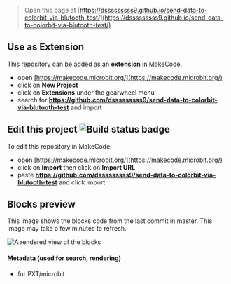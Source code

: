 
> Open this page at [https://dsssssssss9.github.io/send-data-to-colorbit-via-blutooth-test/](https://dsssssssss9.github.io/send-data-to-colorbit-via-blutooth-test/)

## Use as Extension

This repository can be added as an **extension** in MakeCode.

* open [https://makecode.microbit.org/](https://makecode.microbit.org/)
* click on **New Project**
* click on **Extensions** under the gearwheel menu
* search for **https://github.com/dsssssssss9/send-data-to-colorbit-via-blutooth-test** and import

## Edit this project ![Build status badge](https://github.com/dsssssssss9/send-data-to-colorbit-via-blutooth-test/workflows/MakeCode/badge.svg)

To edit this repository in MakeCode.

* open [https://makecode.microbit.org/](https://makecode.microbit.org/)
* click on **Import** then click on **Import URL**
* paste **https://github.com/dsssssssss9/send-data-to-colorbit-via-blutooth-test** and click import

## Blocks preview

This image shows the blocks code from the last commit in master.
This image may take a few minutes to refresh.

![A rendered view of the blocks](https://github.com/dsssssssss9/send-data-to-colorbit-via-blutooth-test/raw/master/.github/makecode/blocks.png)

#### Metadata (used for search, rendering)

* for PXT/microbit
<script src="https://makecode.com/gh-pages-embed.js"></script><script>makeCodeRender("{{ site.makecode.home_url }}", "{{ site.github.owner_name }}/{{ site.github.repository_name }}");</script>
